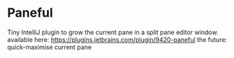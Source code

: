 # Paneful
Tiny IntelliJ plugin to grow the current pane in a split pane editor window.
available here: https://plugins.jetbrains.com/plugin/9420-paneful
the future:
quick-maximise current pane 
